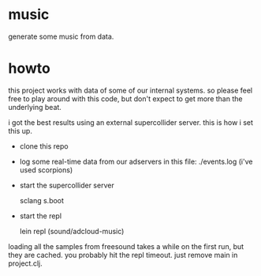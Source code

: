 music
=====

generate some music from data.

howto
=====

this project works with data of some of our internal systems. so please feel free to play around with this code, but don't expect to get more than the underlying beat.

i got the best results using an external supercollider server. this is how i set this up.

* clone this repo
* log some real-time data from our adservers in this file: ./events.log (i've used scorpions)
* start the supercollider server

    sclang
    s.boot

* start the repl

    lein repl
    (sound/adcloud-music)

loading all the samples from freesound takes a while on the first run, but they are cached. you probably hit the repl timeout. just remove main in project.clj.
